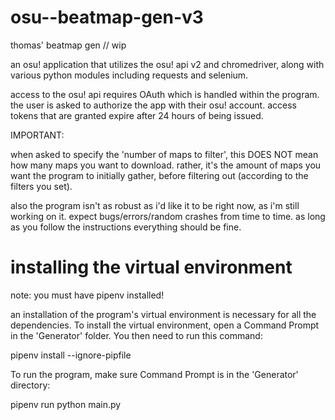 # osu--beatmap-gen-v3
thomas' beatmap gen // wip

an osu! application that utilizes the osu! api v2 and chromedriver, along with various python modules including requests and selenium.

access to the osu! api requires OAuth which is handled within the program. the user is asked to authorize the app with their osu! account. access tokens that are granted expire after 24 hours of being issued.

IMPORTANT:

when asked to specify the 'number of maps to filter', this DOES NOT mean how many maps you want to download. rather, it's the amount of maps you want the program to initially gather, before filtering out (according to the filters you set).

also the program isn't as robust as i'd like it to be right now, as i'm still working on it. expect bugs/errors/random crashes from time to time. as long as you follow the instructions everything should be fine.

# installing the virtual environment 

note: you must have pipenv installed!

an installation of the program's virtual environment is necessary for all the dependencies. To install the virtual environment, open a Command Prompt in the 'Generator' folder. You then need to run this command:

pipenv install --ignore-pipfile 

To run the program, make sure Command Prompt is in the 'Generator' directory:

pipenv run python main.py 
